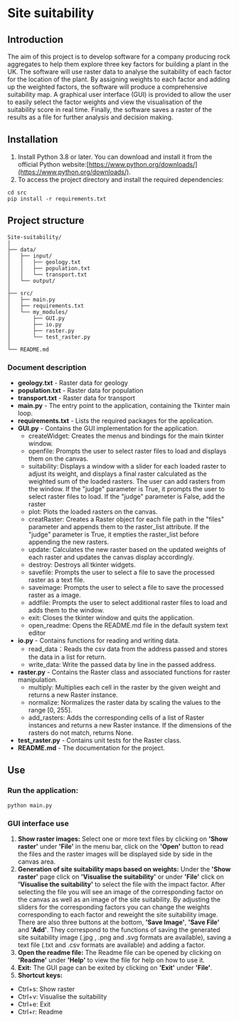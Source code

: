 # Site suitability
## Introduction
The aim of this project is to develop software for a company producing rock aggregates to help them explore three key factors for building a plant in the UK. The software will use raster data to analyse the suitability of each factor for the location of the plant. By assigning weights to each factor and adding up the weighted factors, the software will produce a comprehensive suitability map. A graphical user interface (GUI) is provided to allow the user to easily select the factor weights and view the visualisation of the suitability score in real time. Finally, the software saves a raster of the results as a file for further analysis and decision making.
## Installation
1. Install Python 3.8 or later. You can download and install it from the official Python website:[https://www.python.org/downloads/](https://www.python.org/downloads/).
2. To access the project directory and install the required dependencies:
```
cd src
pip install -r requirements.txt
```
## Project structure
```
Site-suitability/
│
├── data/
│   ├── input/
│   │   ├── geology.txt
│   │   ├── population.txt
│   │   └── transport.txt
│   └── output/
│
├── src/
│   ├── main.py 
│   ├── requirements.txt
│   └── my_modules/
│       ├── GUI.py
│       ├── io.py
│       ├── raster.py
│       └── test_raster.py
│
└── README.md
```
### Document description
- **geology.txt** - Raster data for geology
- **population.txt** - Raster data for population
- **transport.txt** - Raster data for transport
- **main.py** - The entry point to the application, containing the Tkinter main loop.
- **requirements.txt** - Lists the required packages for the application.
- **GUI.py** - Contains the GUI implementation for the application.
  - createWidget: Creates the menus and bindings for the main tkinter window.
  - openfile: Prompts the user to select raster files to load and displays them on the canvas.
  - suitability: Displays a window with a slider for each loaded raster to adjust its weight, and displays a final raster calculated as the weighted sum of the loaded rasters. The user can add  rasters from the window. If the "judge" parameter is True, it prompts the user to select raster files to load. If the "judge" parameter is False, add the raster
  - plot: Plots the loaded rasters on the canvas.
  - creatRaster: Creates a Raster object for each file path in the "files" parameter and appends them to the raster_list attribute. If the "judge" parameter is True, it empties the raster_list before appending the new rasters.
  - update: Calculates the new raster based on the updated weights of each raster and updates the canvas display accordingly.
  - destroy: Destroys all tkinter widgets.
  - savefile: Prompts the user to select a file to save the processed raster as a text file.
  - saveimage: Prompts the user to select a file to save the processed raster as a image.
  - addfile: Prompts the user to select additional raster files to load and adds them to the window.
  - exit: Closes the tkinter window and quits the application.
  - open_readme: Opens the README.md file in the default system text editor
- **io.py** - Contains functions for reading and writing data.
  - read_data：Reads the csv data from the address passed and stores the data in a list for return.
  - write_data: Write the passed data by line in the passed address.
- **raster.py** - Contains the Raster class and associated functions for raster manipulation.
  - multiply: Multiplies each cell in the raster by the given weight and returns a new Raster instance.
  - normalize: Normalizes the raster data by scaling the values to the range [0, 255].
  - add_rasters: Adds the corresponding cells of a list of Raster instances and returns a new Raster instance. If the dimensions of the rasters do not match, returns None.
- **test_raster.py** - Contains unit tests for the Raster class.
- **README.md** - The documentation for the project.


## Use
### Run the application:
```
python main.py
```
### GUI interface use
1. **Show raster images:** Select one or more text files by clicking on **'Show raster'** under **'File'** in the menu bar, click on the **'Open'** button to read the files and the raster images will be displayed side by side in the canvas area.
2. **Generation of site suitability maps based on weights:** Under the **'Show raster'** page click on **'Visualise the suitability'** or under **'File'** click on **'Visualise the suitability'** to select the file with the impact factor. After selecting the file you will see an image of the corresponding factor on the canvas as well as an image of the site suitability. By adjusting the sliders for the corresponding factors you can change the weights corresponding to each factor and reweight the site suitability image. There are also three buttons at the bottom, **'Save Image'**, **'Save File'** and **'Add'**. They correspond to the functions of saving the generated site suitability image (.jpg , .png and .svg formats are available), saving a text file (.txt and .csv formats are available) and adding a factor.
3. **Open the readme file:** The Readme file can be opened by clicking on **'Readme'** under **'Help'** to view the file for help on how to use it.
4. **Exit:** The GUI page can be exited by clicking on **'Exit'** under **'File'**.
5. **Shortcut keys:**
- Ctrl+s: Show raster
- Ctrl+v: Visualise the suitability
- Ctrl+e: Exit
- Ctrl+r: Readme


